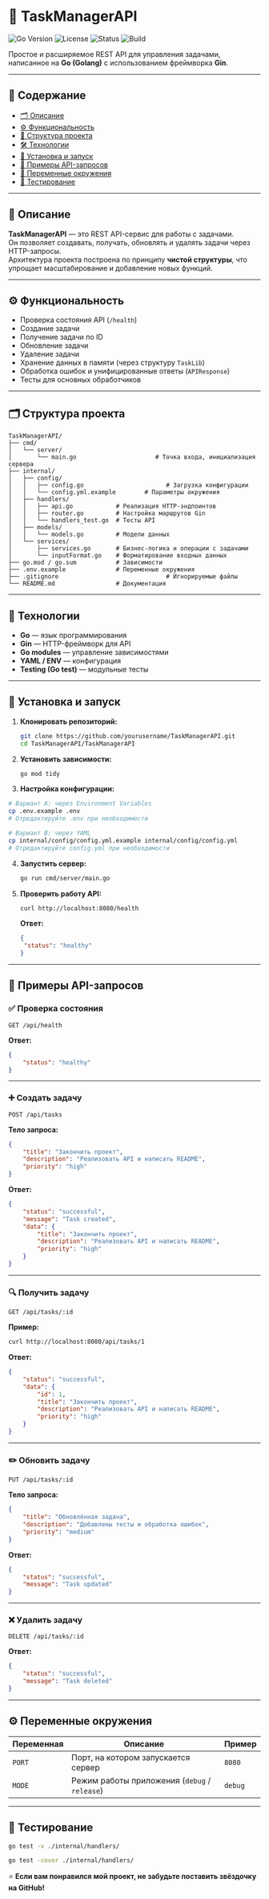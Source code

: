 # 🧩 TaskManagerAPI

![Go Version](https://img.shields.io/badge/Go-1.22+-00ADD8?logo=go)
![License](https://img.shields.io/badge/License-MIT-green.svg)
![Status](https://img.shields.io/badge/Status-Active-success)
![Build](https://img.shields.io/badge/Build-Passing-brightgreen)

Простое и расширяемое REST API для управления задачами, написанное на **Go (Golang)** с использованием фреймворка **Gin**.

---

## 📖 Содержание

- [🗂️ Описание](#-описание)
- [⚙️ Функциональность](#%EF%B8%8F-функциональность)
- [📁 Структура проекта](#%EF%B8%8F-структура-проекта)
- [🛠️ Технологии](#-технологии)
- [🚀 Установка и запуск](#-установка-и-запуск)
- [🔗 Примеры API-запросов](#-примеры-api-запросов)
- [🔧 Переменные окружения](#%EF%B8%8F-переменные-окружения)
- [🧪 Тестирование](#-тестирование)

---

## 🧠 Описание

**TaskManagerAPI** — это REST API-сервис для работы с задачами.  
Он позволяет создавать, получать, обновлять и удалять задачи через HTTP-запросы.  
Архитектура проекта построена по принципу **чистой структуры**, что упрощает масштабирование и добавление новых функций.

---

## ⚙️ Функциональность

- Проверка состояния API (`/health`)
- Создание задачи
- Получение задачи по ID
- Обновление задачи
- Удаление задачи
- Хранение данных в памяти (через структуру `TaskLib`)
- Обработка ошибок и унифицированные ответы (`APIResponse`)
- Тесты для основных обработчиков

---

## 🗂️ Структура проекта

```
TaskManagerAPI/
├── cmd/
│   └── server/
│       └── main.go           			 # Точка входа, инициализация сервера
├── internal/
│   ├── config/
│   │   ├── config.go         				# Загрузка конфигурации
│   │   └── config.yml.example        # Параметры окружения
│   ├── handlers/
│   │   ├── api.go            # Реализация HTTP-эндпоинтов
│   │   ├── router.go         # Настройка маршрутов Gin
│   │   └── handlers_test.go  # Тесты API
│   ├── models/
│   │   └── models.go         # Модели данных
│   └── services/
│       ├── services.go       # Бизнес-логика и операции с задачами
│       └── inputFormat.go    # Форматирование входных данных
├── go.mod / go.sum           # Зависимости
├── .env.example              # Переменные окружения
├── .gitignore								# Игнорируемые файлы
└── README.md                 # Документация
```

---

## 🧰 Технологии

- **Go** — язык программирования
- **Gin** — HTTP-фреймворк для API
- **Go modules** — управление зависимостями
- **YAML / ENV** — конфигурация
- **Testing (Go test)** — модульные тесты

---

## 🚀 Установка и запуск

1. **Клонировать репозиторий:**

   ```bash
   git clone https://github.com/yourusername/TaskManagerAPI.git
   cd TaskManagerAPI/TaskManagerAPI
   ```

2. **Установить зависимости:**

   ```bash
   go mod tidy
   ```

3. **Настройка конфигурации:**

```bash
# Вариант A: через Environment Variables
cp .env.example .env
# Отредактируйте .env при необходимости

# Вариант B: через YAML
cp internal/config/config.yml.example internal/config/config.yml
# Отредактируйте config.yml при необходимости
```

4. **Запустить сервер:**

   ```bash
   go run cmd/server/main.go
   ```

5. **Проверить работу API:**
   ```bash
   curl http://localhost:8080/health
   ```
   **Ответ:**
   ```json
   {
   	"status": "healthy"
   }
   ```

---

## 📡 Примеры API-запросов

### ✅ Проверка состояния

`GET /api/health`

**Ответ:**

```json
{
	"status": "healthy"
}
```

---

### ➕ Создать задачу

`POST /api/tasks`

**Тело запроса:**

```json
{
	"title": "Закончить проект",
	"description": "Реализовать API и написать README",
	"priority": "high"
}
```

**Ответ:**

```json
{
	"status": "successful",
	"message": "Task created",
	"data": {
		"title": "Закончить проект",
		"description": "Реализовать API и написать README",
		"priority": "high"
	}
}
```

---

### 🔍 Получить задачу

`GET /api/tasks/:id`

**Пример:**

```bash
curl http://localhost:8080/api/tasks/1
```

**Ответ:**

```json
{
	"status": "successful",
	"data": {
		"id": 1,
		"title": "Закончить проект",
		"description": "Реализовать API и написать README",
		"priority": "high"
	}
}
```

---

### ✏️ Обновить задачу

`PUT /api/tasks/:id`

**Тело запроса:**

```json
{
	"title": "Обновлённая задача",
	"description": "Добавлены тесты и обработка ошибок",
	"priority": "medium"
}
```

**Ответ:**

```json
{
	"status": "successful",
	"message": "Task updated"
}
```

---

### ❌ Удалить задачу

`DELETE /api/tasks/:id`

**Ответ:**

```json
{
	"status": "successful",
	"message": "Task deleted"
}
```

---

## ⚙️ Переменные окружения

| Переменная | Описание                                      | Пример  |
| ---------- | --------------------------------------------- | ------- |
| `PORT`     | Порт, на котором запускается сервер           | `8080`  |
| `MODE`     | Режим работы приложения (`debug` / `release`) | `debug` |

---

## 🧪 Тестирование

```bash
go test -v ./internal/handlers/

go test -cover ./internal/handlers/
```

⭐️ **Если вам понравился мой проект, не забудьте поставить звёздочку на GitHub!**
